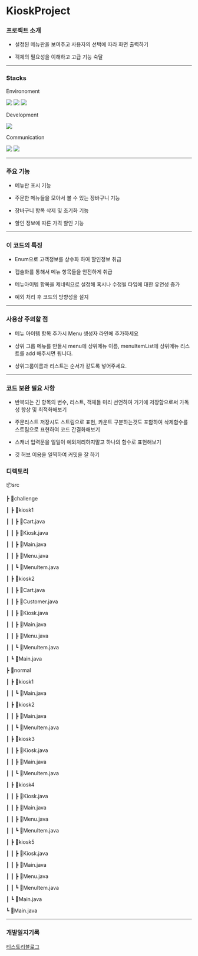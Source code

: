 # KioskProject

### 프로젝트 소개

* 설정된 메뉴판을 보여주고 사용자의 선택에 따라 화면 출력하기

* 객체의 필요성을 이해하고 고급 기능 숙달

---
### Stacks

Environoment

 <img src="https://img.shields.io/badge/Intellij-000000?style=for-the-badge&logo=IntelliJ IDEA&logoColor=white"> <img src="https://img.shields.io/badge/github-181717?style=for-the-badge&logo=github&logoColor=white"> <img src="https://img.shields.io/badge/git-F05032?style=for-the-badge&logo=git&logoColor=white"> 

Development

<img src="https://img.shields.io/badge/java-007396?style=for-the-badge&logo=java&logoColor=white">

Communication

<img src="https://img.shields.io/badge/slack-4A154B?style=for-the-badge&logo=slack&logoColor=white"> <img src="https://img.shields.io/badge/notion-333333?style=for-the-badge&logo=notion&logoColor=white">

---

### 주요 기능

* 메뉴판 표시 기능 

* 주문한 메뉴들을 모아서 볼 수 있는 장바구니 기능
      
* 장바구니 항목 삭제 및 초기화 기능

* 할인 정보에 따른 가격 할인 기능

---
### 이 코드의 특징

* Enum으로 고객정보를 상수화 하여 할인정보 취급

* 캡슐화를 통해서 메뉴 항목들을 안전하게 취급

* 메뉴아이템 항목을 제네릭으로 설정해 혹시나 수정될 타입에 대한 유연성 증가

* 예외 처리 후 코드의 방향성을 설지

---
### 사용상 주의할 점

* 메뉴 아이템 항목 추가시 Menu 생성자 라인에 추가하세요

* 상위 그룹 메뉴를 만들시 menu에 상위메뉴 이름, menuItemList에 상위메뉴 리스트를 add 해주시면 됩니다.

* 상위그룹이름과 리스트는 순서가 같도록 넣어주세요.

---
### 코드 보완 필요 사항

* 반복되는 긴 항목의 변수, 리스트, 객체들 미리 선언하여 거기에 저장함으로써 가독성 향상 및 최적화해보기

* 주문리스트 저장시도 스트림으로 표현, 카운트 구분하는것도 포함하여 삭제함수를 스트림으로 표현하여 코드 간결화해보기

* 스캐너 입력문을 일일이 예외처리하지말고 하나의 함수로 표현해보기

* 깃 허브 이용을 일찍하여 커밋을 잘 하기

### 디렉토리
📦src

 ┣ 📂challenge
 
 ┃ ┣ 📂kiosk1
 
 ┃ ┃ ┣ 📜Cart.java
 
 ┃ ┃ ┣ 📜Kiosk.java
 
 ┃ ┃ ┣ 📜Main.java
 
 ┃ ┃ ┣ 📜Menu.java
 
 ┃ ┃ ┗ 📜MenuItem.java
 
 ┃ ┣ 📂kiosk2
 
 ┃ ┃ ┣ 📜Cart.java
 
 ┃ ┃ ┣ 📜Customer.java
 
 ┃ ┃ ┣ 📜Kiosk.java
 
 ┃ ┃ ┣ 📜Main.java
 
 ┃ ┃ ┣ 📜Menu.java
 
 ┃ ┃ ┗ 📜MenuItem.java
 
 ┃ ┗ 📜Main.java
 
 ┣ 📂normal
 
 ┃ ┣ 📂kiosk1
 
 ┃ ┃ ┗ 📜Main.java
 
 ┃ ┣ 📂kiosk2
 
 ┃ ┃ ┣ 📜Main.java
 
 ┃ ┃ ┗ 📜MenuItem.java
 
 ┃ ┣ 📂kiosk3
 
 ┃ ┃ ┣ 📜Kiosk.java
 
 ┃ ┃ ┣ 📜Main.java
 
 ┃ ┃ ┗ 📜MenuItem.java
 
 ┃ ┣ 📂kiosk4
 
 ┃ ┃ ┣ 📜Kiosk.java
 
 ┃ ┃ ┣ 📜Main.java
 
 ┃ ┃ ┣ 📜Menu.java
 
 ┃ ┃ ┗ 📜MenuItem.java
 
 ┃ ┣ 📂kiosk5
 
 ┃ ┃ ┣ 📜Kiosk.java
 
 ┃ ┃ ┣ 📜Main.java
 
 ┃ ┃ ┣ 📜Menu.java
 
 ┃ ┃ ┗ 📜MenuItem.java
 
 ┃ ┗ 📜Main.java
 
 ┗ 📜Main.java
 
 ----

 ### 개발일지기록 
 [티스토리블로그](https://rudtjs2.tistory.com/category/%EA%B3%BC%EC%A0%9C2)
